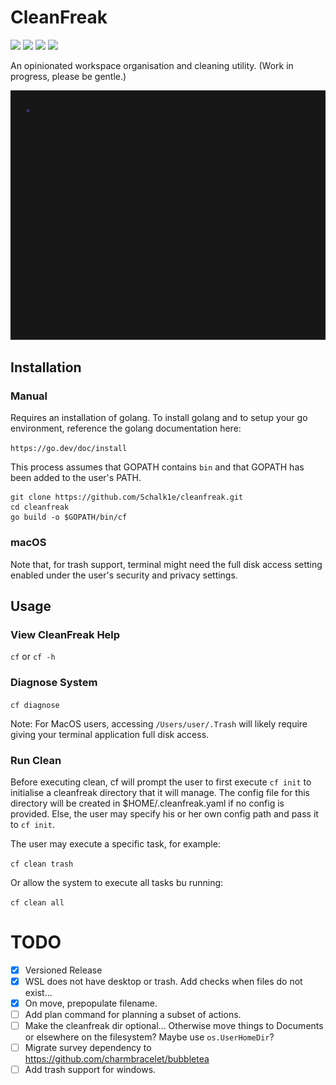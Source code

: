 <h1 align="left">
  CleanFreak
</h1>

<div align="left">
  <p>
    <img src="https://github.com/Schalk1e/cleanfreak/workflows/lint/badge.svg" width="110" />
    <img src="https://github.com/Schalk1e/cleanfreak/workflows/release/badge.svg" width="135" />
    <img src="https://github.com/Schalk1e/cleanfreak/workflows/test/badge.svg" width="115" />
    <img src="https://img.shields.io/badge/version-0.1.2-orange" width="105"/>
  </p>
</div>

An opinionated workspace organisation and cleaning utility. (Work in progress, please be gentle.)

<img alt="CleanFreak" src="/assets/usage.gif" width="850" />

## Installation

### Manual

Requires an installation of golang. To install golang and to setup your go environment, reference the golang documentation here:

`https://go.dev/doc/install`

This process assumes that GOPATH contains `bin` and that GOPATH has been added to the user's PATH.

```
git clone https://github.com/Schalk1e/cleanfreak.git
cd cleanfreak
go build -o $GOPATH/bin/cf
```

### macOS

Note that, for trash support, terminal might need the full disk access setting enabled under the user's security and privacy settings.

## Usage

### View CleanFreak Help

`cf`  or `cf -h`

### Diagnose System

`cf diagnose`

Note: For MacOS users, accessing `/Users/user/.Trash` will likely require giving your terminal application full disk access.

### Run Clean

Before executing clean, cf will prompt the user to first execute `cf init` to initialise a cleanfreak directory that it will manage. The config file for this directory will be created in $HOME/.cleanfreak.yaml if no config is provided. Else, the user may specify his or her own config path and pass it to `cf init`.

The user may execute a specific task, for example:

`cf clean trash`

Or allow the system to execute all tasks bu running:

`cf clean all`

# TODO

- [x] Versioned Release
- [x] WSL does not have desktop or trash. Add checks when files do not exist...
- [x] On move, prepopulate filename.
- [ ] Add plan command for planning a subset of actions.
- [ ] Make the cleanfreak dir optional... Otherwise move things to Documents or elsewhere on the filesystem? Maybe use `os.UserHomeDir`?
- [ ] Migrate survey dependency to https://github.com/charmbracelet/bubbletea
- [ ] Add trash support for windows.
